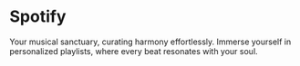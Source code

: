 # Spotify
Your musical sanctuary, curating harmony effortlessly. Immerse yourself in personalized playlists, where every beat resonates with your soul.
